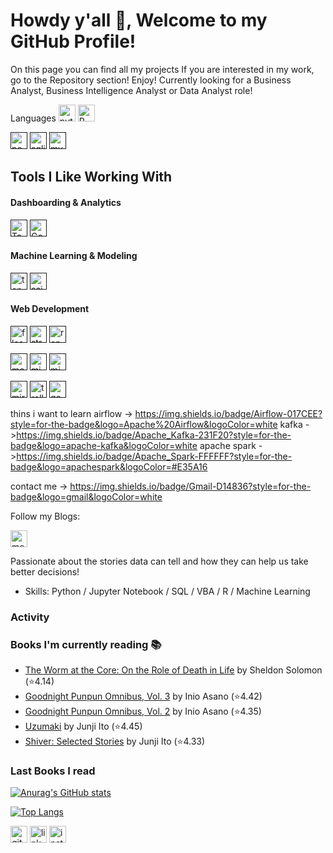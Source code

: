 # Howdy y'all 👋, Welcome to my GitHub Profile!
On this page you can find all my projects
If you are interested in my work, go to the Repository section! Enjoy!
Currently looking for a Business Analyst, Business Intelligence Analyst or Data Analyst role!

Languages
[<img src='https://img.shields.io/badge/Python-FFD43B?style=for-the-badge&logo=python&logoColor=blue' alt='python' height='27'>](https://www.python.org/)
[<img src='https://img.shields.io/badge/R-276DC3?style=for-the-badge&logo=r&logoColor=white' alt='R' height='27'>](https://education.rstudio.com/)

[<img src='https://img.shields.io/badge/PostgreSQL-316192?style=for-the-badge&logo=postgresql&logoColor=white' alt='postgresql' height='27'>]()
[<img src='https://img.shields.io/badge/SQLite-07405E?style=for-the-badge&logo=sqlite&logoColor=white' alt='sqlite' height='27'>]()
[<img src='https://img.shields.io/badge/MySQL-005C84?style=for-the-badge&logo=mysql&logoColor=white' alt='mysql' height='27'>]()

## Tools I Like Working With
#### Dashboarding & Analytics
[<img src='https://img.shields.io/badge/Tableau-E97627?style=for-the-badge&logo=Tableau&logoColor=white' alt='Tableau' height='27'>]()
[<img src='https://img.shields.io/badge/Google%20Analytics-E37400?style=for-the-badge&logo=google%20analytics&logoColor=white' alt='Google analytics' height='27'>]()

#### Machine Learning & Modeling
[<img src='https://img.shields.io/badge/TensorFlow-FF6F00?style=for-the-badge&logo=TensorFlow&logoColor=white' alt='tensor flow' height='27'>]()
[<img src='https://img.shields.io/badge/scikit_learn-F7931E?style=for-the-badge&logo=scikit-learn&logoColor=white' alt='scikit learn' height='27'>]()

#### Web Development
[<img src='https://img.shields.io/badge/Flask-000000?style=for-the-badge&logo=flask&logoColor=white' alt='flask' height='27'>]()
[<img src='https://img.shields.io/badge/Streamlit-FF4B4B?style=for-the-badge&logo=Streamlit&logoColor=white' alt='streamlit' height='27'>]()
[<img src='https://img.shields.io/badge/Render-46E3B7?style=for-the-badge&logo=render&logoColor=white' alt='render' height='27'>]()


[<img src='https://img.shields.io/badge/MongoDB-4EA94B?style=for-the-badge&logo=mongodb&logoColor=white' alt='mongodb' height='27'>]()
[<img src='https://img.shields.io/badge/microsoft%20azure-0089D6?style=for-the-badge&logo=microsoft-azure&logoColor=white' alt='microsoft azure' height='27'>]()
[<img src='https://img.shields.io/badge/Microsoft%20SQL%20Server-CC2927?style=for-the-badge&logo=microsoft%20sql%20server&logoColor=white' alt='microsoft sql server' height='27'>]()


[<img src='https://img.shields.io/badge/Miro-F7C922?style=for-the-badge&logo=Miro&logoColor=050036' alt='miro' height='27'>]()
[<img src='https://img.shields.io/badge/Trello-0052CC?style=for-the-badge&logo=trello&logoColor=white' alt='trello' height='27'>]()
[<img src='https://img.shields.io/badge/Google_Cloud-4285F4?style=for-the-badge&logo=google-cloud&logoColor=white' alt='google cloud' height='27'>]()




thins i want to learn 
airflow -> https://img.shields.io/badge/Airflow-017CEE?style=for-the-badge&logo=Apache%20Airflow&logoColor=white
kafka ->https://img.shields.io/badge/Apache_Kafka-231F20?style=for-the-badge&logo=apache-kafka&logoColor=white
apache spark ->https://img.shields.io/badge/Apache_Spark-FFFFFF?style=for-the-badge&logo=apachespark&logoColor=#E35A16

contact me -> https://img.shields.io/badge/Gmail-D14836?style=for-the-badge&logo=gmail&logoColor=white


Follow my Blogs:

[<img src='https://img.shields.io/badge/Medium-12100E?style=for-the-badge&logo=medium&logoColor=white' alt='medium' height='27'>](https://medium.com/@manuelelizaldi)

Passionate about the stories data can tell and how they can help us take better decisions! 
- Skills: Python / Jupyter Notebook / SQL / VBA / R / Machine Learning


### Activity
<!--START_SECTION:activity-->
<!--END_SECTION:activity-->


### Books I'm currently reading 📚
<!-- GOODREADS-LIST:START -->
- [The Worm at the Core: On the Role of Death in Life](https://www.goodreads.com/review/show/5868825796?utm_medium=api&utm_source=rss) by Sheldon Solomon (⭐️4.14)
- [Goodnight Punpun Omnibus, Vol. 3](https://www.goodreads.com/review/show/5849602424?utm_medium=api&utm_source=rss) by Inio Asano (⭐️4.42)
- [Goodnight Punpun Omnibus, Vol. 2](https://www.goodreads.com/review/show/5820657988?utm_medium=api&utm_source=rss) by Inio Asano (⭐️4.35)
- [Uzumaki](https://www.goodreads.com/review/show/5742625233?utm_medium=api&utm_source=rss) by Junji Ito (⭐️4.45)
- [Shiver: Selected Stories](https://www.goodreads.com/review/show/5742624859?utm_medium=api&utm_source=rss) by Junji Ito (⭐️4.33)
<!-- GOODREADS-LIST:END -->

### Last Books I read
<!-- GOODREADS-LIST:START -->
<!-- GOODREADS-LIST:END -->


[![Anurag's GitHub stats](https://github-readme-stats.vercel.app/api?username=ManuelElizaldi&show_icons=true&theme=darcula)](https://github.com/anuraghazra/github-readme-stats)

[![Top Langs](https://github-readme-stats-sigma-five.vercel.app/api/top-langs/?username=ManuelElizaldi&layout=compact&theme=darcula)](https://github.com/ManuelElizaldi/github-readme-stats)

[<img src='https://cdn.jsdelivr.net/npm/simple-icons@3.0.1/icons/github.svg' alt='github' height='27'>](https://github.com/ManuelElizaldi)  [<img src='https://camo.githubusercontent.com/664c2de311e644ef2d6645d7ddcdc8923413ace85efa19b0dacbd08826b08297/68747470733a2f2f7265732e636c6f7564696e6172792e636f6d2f696d706f7274646174612f696d6167652f75706c6f61642f76313539353031323335342f6c696e6b6564696e5f7439716977792e706e67' alt='linkedin' height='27'>](https://www.linkedin.com/in/manuelelizaldi/)  [<img src='https://external-content.duckduckgo.com/iu/?u=https%3A%2F%2Fupload.wikimedia.org%2Fwikipedia%2Fcommons%2Fthumb%2Fe%2Fe7%2FInstagram_logo_2016.svg%2F1200px-Instagram_logo_2016.svg.png&f=1&nofb=1' alt='instagram' height='27'>](https://www.instagram.com/manuelizaldi/)
